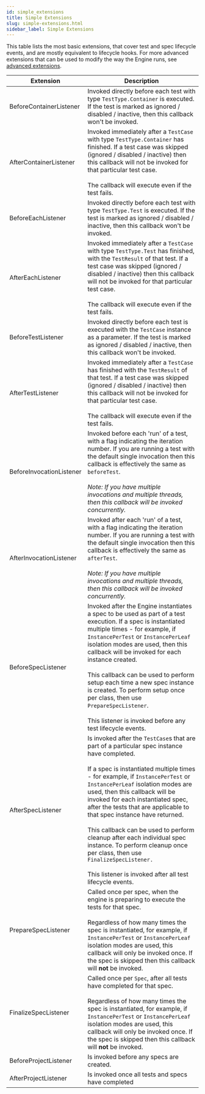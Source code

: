 ```yaml
---
id: simple_extensions
title: Simple Extensions
slug: simple-extensions.html
sidebar_label: Simple Extensions
---
```


This table lists the most basic extensions, that cover test and spec lifecycle events, and are mostly equivalent to lifecycle hooks. For more advanced extensions that can be used to modify the way the Engine runs, see [advanced extensions](advanced.md).

| Extension                | Description                                                                                                                                                                                                                                                                                                                                                                                                                                                                                                                                                                                                 |
|--------------------------|-------------------------------------------------------------------------------------------------------------------------------------------------------------------------------------------------------------------------------------------------------------------------------------------------------------------------------------------------------------------------------------------------------------------------------------------------------------------------------------------------------------------------------------------------------------------------------------------------------------|
| BeforeContainerListener  | Invoked directly before each test with type `TestType.Container` is executed. If the test is marked as ignored / disabled / inactive, then this callback won't be invoked.                                                                                                                                                                                                                                                                                                                                                                                                                                  |
| AfterContainerListener   | Invoked immediately after a `TestCase` with type `TestType.Container` has finished. If a test case was skipped (ignored / disabled / inactive) then this callback will not be invoked for that particular test case.<br/><br/>The callback will execute even if the test fails.                                                                                                                                                                                                                                                                                                                             |
| BeforeEachListener       | Invoked directly before each test with type `TestType.Test` is executed. If the test is marked as ignored / disabled / inactive, then this callback won't be invoked.                                                                                                                                                                                                                                                                                                                                                                                                                                       |
| AfterEachListener        | Invoked immediately after a `TestCase` with type `TestType.Test` has finished, with the `TestResult` of that test. If a test case was skipped (ignored / disabled / inactive) then this callback will not be invoked for that particular test case.<br/><br/>The callback will execute even if the test fails.                                                                                                                                                                                                                                                                                              |
| BeforeTestListener       | Invoked directly before each test is executed with the `TestCase` instance as a parameter. If the test is marked as ignored / disabled / inactive, then this callback won't be invoked.                                                                                                                                                                                                                                                                                                                                                                                                                     |
| AfterTestListener        | Invoked immediately after a `TestCase` has finished with the `TestResult` of that test. If a test case was skipped (ignored / disabled / inactive) then this callback will not be invoked for that particular test case.<br/><br/>The callback will execute even if the test fails.                                                                                                                                                                                                                                                                                                                         |
| BeforeInvocationListener | Invoked before each 'run' of a test, with a flag indicating the iteration number. If you are running a test with the default single invocation then this callback is effectively the same as `beforeTest`.<br/><br/>_Note: If you have multiple invocations and multiple threads, then this callback will be invoked concurrently._                                                                                                                                                                                                                                                                         |
| AfterInvocationListener  | Invoked after each 'run' of a test, with a flag indicating the iteration number. If you are running a test with the default single invocation then this callback is effectively the same as `afterTest`.<br/><br/>_Note: If you have multiple invocations and multiple threads, then this callback will be invoked concurrently._                                                                                                                                                                                                                                                                           |
| BeforeSpecListener       | Invoked after the Engine instantiates a spec to be used as part of a test execution. If a spec is instantiated multiple times - for example, if `InstancePerTest` or `InstancePerLeaf` isolation modes are used, then this callback will be invoked for each instance created.<br/><br/>This callback can be used to perform setup each time a new spec instance is created. To perform setup once per class, then use `PrepareSpecListener`.<br/><br/>This listener is invoked before any test lifecycle events.                                                                                           |
| AfterSpecListener        | Is invoked after the `TestCase`s that are part of a particular spec instance have completed.<br/><br/>If a spec is instantiated multiple times - for example, if `InstancePerTest` or `InstancePerLeaf` isolation modes are used, then this callback will be invoked for each instantiated spec, after the tests that are applicable to that spec instance have returned.<br/><br/>This callback can be used to perform cleanup after each individual spec instance. To perform cleanup once per class, then use `FinalizeSpecListener.`<br/><br/>This listener is invoked after all test lifecycle events. |
| PrepareSpecListener      | Called once per spec, when the engine is preparing to execute the tests for that spec.<br/><br/>Regardless of how many times the spec is instantiated, for example, if `InstancePerTest` or `InstancePerLeaf` isolation modes are used, this callback will only be invoked once. If the spec is skipped then this callback will **not** be invoked.                                                                                                                                                                                                                                                         |
| FinalizeSpecListener     | Called once per `Spec`, after all tests have completed for that spec.<br/><br/>Regardless of how many times the spec is instantiated, for example, if `InstancePerTest` or `InstancePerLeaf` isolation modes are used, this callback will only be invoked once. If the spec is skipped then this callback will **not** be invoked.                                                                                                                                                                                                                                                                          |
| BeforeProjectListener    | Is invoked before any specs are created.                                                                                                                                                                                                                                                                                                                                                                                                                                                                                                                                                                    |
| AfterProjectListener     | Is invoked once all tests and specs have completed                                                                                                                                                                                                                                                                                                                                                                                                                                                                                                                                                          |

